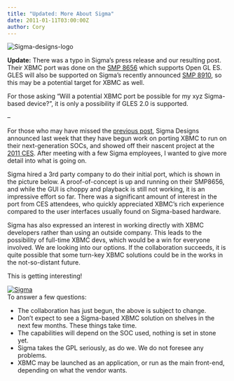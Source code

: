 ```yaml
---
title: "Updated: More About Sigma"
date: 2011-01-11T03:00:00Z
author: Cory
---
```


![](/sites/default/files/uploads/Sigma-designs-logo-120x101.webp "Sigma-designs-logo")

**Update:** There was a typo in Sigma’s press release and our resulting post. Their XBMC port was done on the [SMP 8656](https://www.sigmadesigns.com/set-top-box-iptv-hybrid-socs/) which supports Open GL ES. GLES will also be supported on Sigma’s recently announced [SMP 8910](https://www.sigmadesigns.com/), so this may be a potential target for XBMC as well.

For those asking “Will a potential XBMC port be possible for my xyz Sigma-based device?”, it is only a possibility if GLES 2.0 is supported.

–

For those who may have missed the [previous post](/article/xbmc-port-sigma), Sigma Designs announced last week that they have begun work on porting XBMC to run on their next-generation SOCs, and showed off their nascent project at the [2011 CES](https://www.ces.tech/). After meeting with a few Sigma employees, I wanted to give more detail into what is going on.

Sigma hired a 3rd party company to do their initial port, which is shown in the picture below. A proof-of-concept is up and running on their SMP8656, and while the GUI is choppy and playback is still not working, it is an impressive effort so far. There was a significant amount of i﻿nterest in the port from CES attendees, who quickly appreciated XBMC’s rich experience compared to the user interfaces usually found on Sigma-based hardware.

Sigma has also expressed an interest in working directly with XBMC developers rather than using an outside company. This leads to the possibility of full-time XBMC devs, which would be a win for everyone involved. We are looking into our options. If the collaboration succeeds, it is quite possible that some turn-key XBMC solutions could be in the works in the not-so-distant future.

This is getting interesting!

[![](/sites/default/files/uploads/sigma-small.webp "Sigma")](/sites/default/files/uploads/sigma-resized.webp)  
 To answer a few questions:

- The collaboration has just begun, the above is subject to change.
- Don’t expect to see a Sigma-based XBMC solution on shelves in the next few months. These things take time.
- The capabilities will depend on the SOC used, nothing is set in stone yet.
- Sigma takes the GPL seriously, as do we. We do not foresee any problems.
- XBMC may be launched as an application, or run as the main front-end, depending on what the vendor wants.
